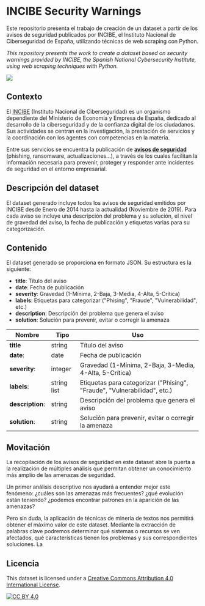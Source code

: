 # INCIBE Security Warnings

Este repositorio presenta el trabajo de creación de un dataset a partir de los avisos de seguridad publicados por INCIBE, el Instituto Nacional de Ciberseguridad de España, utilizando técnicas de web scraping con Python.

*This repository presents the work to create a dataset based on security warnings provided by INCIBE, the Spanish National Cybersecurity Institute, using web scraping techniques with Python.*


![](https://www.maxpixel.net/static/photo/1x/Encryption-Malicious-Cyber-Crime-Ransomware-Malware-2321110.jpg)


## Contexto

El [INCIBE](https://www.incibe.es/) (Instituto Nacional de Ciberseguridad) es un organismo dependiente del Ministerio de Economía y Empresa de España, dedicado al desarrollo de la ciberseguridad y de la confianza digital de los ciudadanos. Sus actividades se centran en la investigación, la prestación de servicios y la coordinación con los agentes con competencias en la materia.

Entre sus servicios se encuentra la publicación de **[avisos de seguridad](https://www.incibe.es/protege-tu-empresa/avisos-seguridad)** (phishing, ransomware, actualizaciones…), a través de los cuales facilitan la información necesaria para prevenir, proteger y responder ante incidentes de seguridad en el entorno empresarial.


## Descripción del dataset

El dataset generado incluye todos los avisos de seguridad emitidos por INCIBE desde Enero de 2014 hasta la actualidad (Noviembre de 2019). Para cada aviso se incluye una descripción del problema y su solución, el nivel de gravedad del aviso, la fecha de publicación y etiquetas varias para su categorización.


## Contenido

El dataset generado se proporciona en formato JSON. Su estructura es la siguiente:

- **title**: 	Título del aviso
- **date**: 	Fecha de publicación
- **severity**: Gravedad (1-Mínima, 2-Baja, 3-Media, 4-Alta, 5-Crítica)
- **labels**: Etiquetas para categorizar ("Phising", "Fraude", "Vulnerabilidad", etc.)
- **description**: Descripción del problema que genera el aviso
- **solution**: Solución para prevenir, evitar o corregir la amenaza

|Nombre |Tipo                          |Uso                         |
|----------------|-------------------------------|-----------------------------|
|**title**|string|Título del aviso
| **date**:|date| 	Fecha de publicación
|**severity**:|integer| Gravedad (1-Mínima, 2-Baja, 3-Media, 4-Alta, 5-Crítica)
|**labels**:|string list| Etiquetas para categorizar ("Phising", "Fraude", "Vulnerabilidad", etc.)
|**description**:|string| Descripción del problema que genera el aviso
|**solution**:|string| Solución para prevenir, evitar o corregir la amenaza


## Movitación

La recopilación de los avisos de seguridad en este dataset abre la puerta a la realización de múltiples análisis que permitan obtener un conocimiento más amplio de las amenazas de seguridad.

Un primer análisis descriptivo nos ayudará a entender mejor este fenómeno: ¿cuáles son las amenazas más frecuentes? ¿qué evolución están teniendo? ¿podemos encontrar patrones en la aparición de las amenazas? 

Pero sin duda, la aplicación de técnicas de minería de textos nos permitirá obtener el máximo valor de este dataset. Mediante la extracción de palabras clave podremos determinar qué sistemas o recursos se ven afectados, qué características tienen los problemas y sus correspondientes soluciones. La 

## Licencia

This dataset is licensed under a [Creative Commons Attribution 4.0 International
License][cc-by-nc-sa].

[![CC BY 4.0][cc-by-image]][cc-by-nc-sa]

[cc-by-nc-sa]: https://creativecommons.org/licenses/by-nc-sa/4.0/
[cc-by-image]: https://licensebuttons.net/l/by-nc-sa/4.0/88x31.png
[cc-by-shield]: https://img.shields.io/badge/License-CC%20BY%204.0-lightgrey.svg
